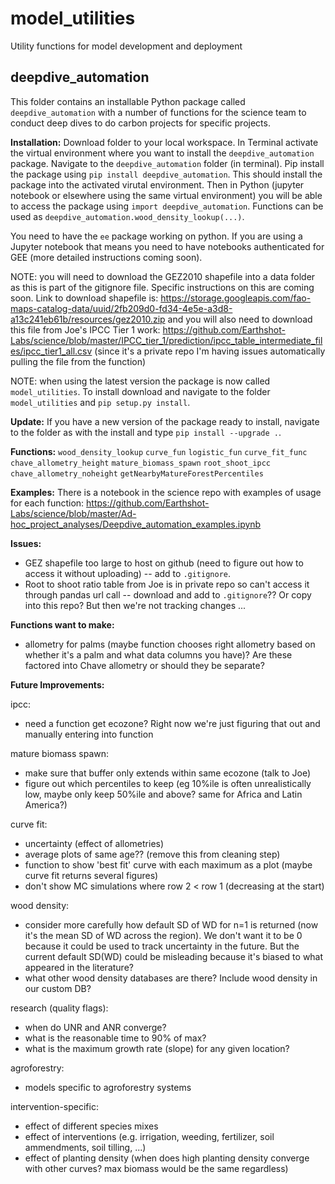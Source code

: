 # model_utilities
Utility functions for model development and deployment

## deepdive_automation
This folder contains an installable Python package called `deepdive_automation` with a number of functions for the science team to conduct deep dives to do carbon projects for specific projects.

**Installation:**
Download folder to your local workspace. In Terminal activate the virtual environment where you want to install the `deepdive_automation` package. Navigate to the `deepdive_automation` folder (in terminal). Pip install the package using `pip install deepdive_automation`. This should install the package into the activated virutal environment. Then in Python (jupyter notebook or elsewhere using the same virtual environment) you will be able to access the package using `import deepdive_automation`. Functions can be used as `deepdive_automation.wood_density_lookup(...)`.

You need to have the `ee` package working on python. If you are using a Jupyter notebook that means you need to have notebooks authenticated for GEE (more detailed instructions coming soon).

NOTE: you will need to download the GEZ2010 shapefile into a data folder as this is part of the gitignore file. Specific instructions on this are coming soon. Link to download shapefile is: https://storage.googleapis.com/fao-maps-catalog-data/uuid/2fb209d0-fd34-4e5e-a3d8-a13c241eb61b/resources/gez2010.zip and you will also need to download this file from Joe's IPCC Tier 1 work: https://github.com/Earthshot-Labs/science/blob/master/IPCC_tier_1/prediction/ipcc_table_intermediate_files/ipcc_tier1_all.csv (since it's a private repo I'm having issues automatically pulling the file from the function)

NOTE: when using the latest version the package is now called `model_utilities`. To install download and navigate to the folder `model_utilities` and `pip setup.py install`.

**Update:**
If you have a new version of the package ready to install, navigate to the folder as with the install and type `pip install --upgrade .`.

**Functions:**
`wood_density_lookup`
`curve_fun`
`logistic_fun`
`curve_fit_func`
`chave_allometry_height`
`mature_biomass_spawn`
`root_shoot_ipcc`
`chave_allometry_noheight`
`getNearbyMatureForestPercentiles`

**Examples:**
There is a notebook in the science repo with examples of usage for each function: https://github.com/Earthshot-Labs/science/blob/master/Ad-hoc_project_analyses/Deepdive_automation_examples.ipynb 

**Issues:**
- GEZ shapefile too large to host on github (need to figure out how to access it without uploading) -- add to `.gitignore`.
- Root to shoot ratio table from Joe is in private repo so can't access it through pandas url call -- download and add to `.gitignore`?? Or copy into this repo? But then we're not tracking changes ...

**Functions want to make:**
- allometry for palms (maybe function chooses right allometry based on whether it's a palm and what data columns you have)? Are these factored into Chave allometry or should they be separate?

**Future Improvements:**

ipcc:
- need a function get ecozone? Right now we're just figuring that out and manually entering into function

mature biomass spawn:
- make sure that buffer only extends within same ecozone (talk to Joe)
- figure out which percentiles to keep (eg 10%ile is often unrealistically low, maybe only keep 50%ile and above? same for Africa and Latin America?)

curve fit:
- uncertainty (effect of allometries)
- average plots of same age?? (remove this from cleaning step)
- function to show 'best fit' curve with each maximum as a plot (maybe curve fit returns several figures)
- don't show MC simulations where row 2 < row 1 (decreasing at the start)

wood density:
- consider more carefully how default SD of WD for n=1 is returned (now it's the mean SD of WD across the region). We don't want it to be 0 because it could be used to track uncertainty in the future. But the current default SD(WD) could be misleading because it's biased to what appeared in the literature?
- what other wood density databases are there? Include wood density in our custom DB?

research (quality flags):
- when do UNR and ANR converge?
- what is the reasonable time to 90% of max?
- what is the maximum growth rate (slope) for any given location?

agroforestry:
- models specific to agroforestry systems

intervention-specific:
- effect of different species mixes
- effect of interventions (e.g. irrigation, weeding, fertilizer, soil ammendments, soil tilling, ...)
- effect of planting density (when does high planting density converge with other curves? max biomass would be the same regardless)

